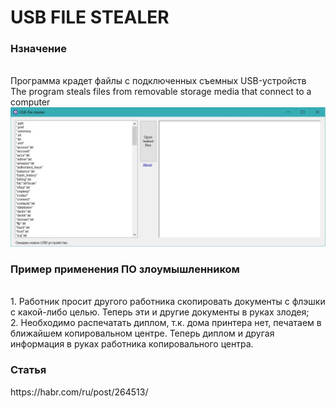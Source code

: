 <h1>USB FILE STEALER</h1>
<h3>Нзначение</h3>
<br>Программа крадет файлы с подключенных съемных USB-устройств
<br>The program steals files from removable storage media that connect to a computer
<img src='https://raw.githubusercontent.com/sergiomarotco/USB-file_Stealer/master/Screen.jpg' />
<h3>Пример применения ПО злоумышленником</h3>
<br>1. Работник просит другого работника скопировать документы с флэшки с какой-либо целью. Теперь эти и другие документы в руках злодея;
<br>2. Необходимо распечатать диплом, т.к. дома принтера нет, печатаем в ближайшем копировальном центре. Теперь диплом и другая информация в руках работника копировального центра.
<h3>Статья</h3>
https://habr.com/ru/post/264513/
